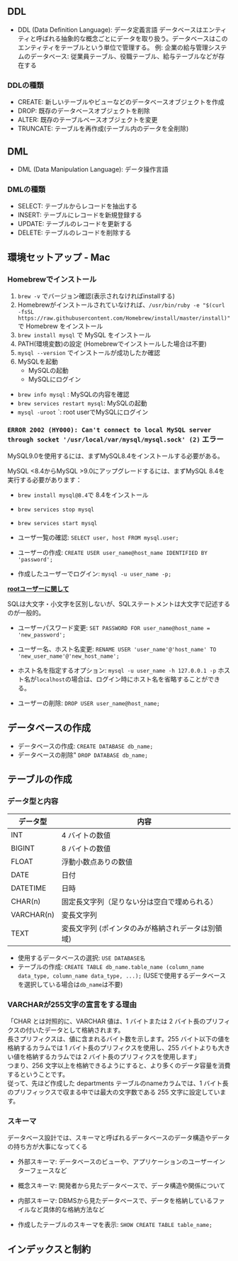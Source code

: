 ## DDL

- DDL (Data Definition Language): データ定義言語
データベースはエンティティと呼ばれる抽象的な概念ごとにデータを取り扱う。データベースはこのエンティティをテーブルという単位で管理する。
例: 企業の給与管理システムのデータベース: 従業員テーブル、役職テーブル、給与テーブルなどが存在する

### DDLの種類
- CREATE: 新しいテーブルやビューなどのデータベースオブジェクトを作成
- DROP: 既存のデータベースオブジェクトを削除
- ALTER: 既存のテーブルベースオブジェクトを変更
- TRUNCATE: テーブルを再作成(テーブル内のデータを全削除)

## DML
- DML (Data Manipulation Language): データ操作言語

### DMLの種類
- SELECT: テーブルからレコードを抽出する
- INSERT: テーブルにレコードを新規登録する
- UPDATE: テーブルのレコードを更新する
- DELETE: テーブルのレコードを削除する

## 環境セットアップ - Mac
### Homebrewでインストール

1. `brew -v` でバージョン確認(表示されなければinstallする)
2. Homebrewがインストールされていなければ、`/usr/bin/ruby -e "$(curl -fsSL https://raw.githubusercontent.com/Homebrew/install/master/install)"` で Homebrew をインストール
3. `brew install mysql` で MySQL をインストール
4. PATH(環境変数)の設定 (Homebrewでインストールした場合は不要)
5. `mysql --version` でインストールが成功したか確認
6. MySQLを起動
   - MySQLの起動
   - MySQLにログイン

- `brew info mysql` : MySQLの内容を確認
- `brew services restart mysql`: MySQLの起動
- `mysql -uroot` `: root userでMySQLにログイン

### `ERROR 2002 (HY000): Can't connect to local MySQL server through socket '/usr/local/var/mysql/mysql.sock' (2)` エラー
MySQL9.0を使用するには、まずMySQL8.4をインストールする必要がある。  

MySQL <8.4からMySQL >9.0にアップグレードするには、まずMySQL 8.4を実行する必要があります：
 - `brew install mysql@8.4`で 8.4をインストール
 - `brew services stop mysql`
 - `brew services start mysql`

- ユーザ一覧の確認: `SELECT user, host FROM mysql.user;`
- ユーザーの作成: `CREATE USER user_name@host_name IDENTIFIED BY 'password';`
- 作成したユーザーでログイン: `mysql -u user_name -p;`

**[rootユーザーに関して](https://dev.mysql.com/doc/refman/8.0/ja/default-privileges.html)**  

SQLは大文字・小文字を区別しないが、SQLステートメントは大文字で記述するのが一般的。

- ユーザーパスワード変更: `SET PASSWORD FOR user_name@host_name = 'new_password';`
- ユーザー名、ホスト名変更: `RENAME USER 'user_name'@'host_name' TO 'new_user_name'@'new_host_name';`

- ホスト名を指定するオプション: `mysql -u user_name -h 127.0.0.1 -p`
ホスト名が`localhost`の場合は、ログイン時にホスト名を省略することができる。

- ユーザーの削除: `DROP USER user_name@host_name; `

## データベースの作成

- データベースの作成: `CREATE DATABASE db_name;`
- データベースの削除" `DROP DATABASE db_name;`

## テーブルの作成

### データ型と内容
| データ型      | 内容                                               |
|---------------|----------------------------------------------------|
| INT           | 4 バイトの数値                                      |
| BIGINT        | 8 バイトの数値                                      |
| FLOAT         | 浮動小数点ありの数値                                |
| DATE          | 日付                                                |
| DATETIME      | 日時                                                |
| CHAR(n)       | 固定長文字列（足りない分は空白で埋められる）        |
| VARCHAR(n)    | 変長文字列                                          |
| TEXT          | 変長文字列  (ポインタのみが格納されデータは別領域)   |

- 使用するデータベースの選択: `USE DATABASE名`
- テーブルの作成: `CREATE TABLE db_name.table_name (column_name data_type, column_name data_type, ...);` (USEで使用するデータベースを選択している場合は`db_name`は不要)

### VARCHARが255文字の宣言をする理由
「CHAR とは対照的に、VARCHAR 値は、1 バイトまたは 2 バイト長のプリフィクスの付いたデータとして格納されます。  
長さプリフィクスは、値に含まれるバイト数を示します。255 バイト以下の値を格納するカラムでは 1 バイト長のプリフィクスを使用し、255 バイトよりも大きい値を格納するカラムでは 2 バイト長のプリフィクスを使用します」  
つまり、256 文字以上を格納できるようにすると、より多くのデータ容量を消費するということです。   
従って、先ほど作成した departments テーブルのnameカラムでは、1 バイト長のプリフィックスで収まる中では最大の文字数である 255 文字に設定しています。  

### スキーマ
データベース設計では、スキーマと呼ばれるデータベースのデータ構造やデータの持ち方が大事になってくる
- 外部スキーマ: データベースのビューや、アプリケーションのユーザーインターフェースなど
- 概念スキーマ: 開発者から見たデータベースで、データ構造や関係について
- 内部スキーマ: DBMSから見たデータベースで、データを格納しているファイルなど具体的な格納方法など

- 作成したテーブルのスキーマを表示: `SHOW CREATE TABLE table_name;`

## インデックスと制約


